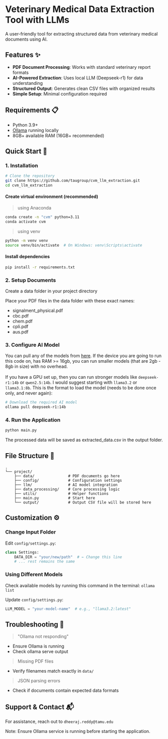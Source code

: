# Veterinary Medical Data Extraction Tool with LLMs

A user-friendly tool for extracting structured data from veterinary medical documents using AI.

## Features ✨
- **PDF Document Processing**: Works with standard veterinary report formats
- **AI-Powered Extraction**: Uses local LLM (Deepseek-r1) for data understanding
- **Structured Output**: Generates clean CSV files with organized results
- **Simple Setup**: Minimal configuration required

## Requirements 📋
- Python 3.9+
- [Ollama](https://ollama.com/) running locally
- 8GB+ available RAM (16GB+ recommended)

## Quick Start 🚀

### 1. Installation
```bash
# Clone the repository
git clone https://github.com/taugroup/cvm_llm_extraction.git
cd cvm_llm_extraction
```

#### Create virtual environment (recommended)

> using Anaconda
```bash
conda create -n "cvm" python=3.11
conda activate cvm
```
> using venv
```bash
python -m venv venv
source venv/bin/activate  # On Windows: venv\Scripts\activate
```

#### Install dependencies
```bash
pip install -r requirements.txt
```

### 2. Setup Documents
Create a data folder in your project directory

Place your PDF files in the data folder with these exact names:

- signalment_physical.pdf
- cbc.pdf
- chem.pdf
- cpli.pdf
- aus.pdf

### 3. Configure AI Model
You can pull any of the models from [here](https://ollama.com/search). If the device you are going to run this code on, has RAM >= 16gb, you can run smaller models (that are 2gb - 8gb in size) with no overhead. \
\
If you have a GPU set up, then you can run stronger models like `deepseek-r1:14b` or `qwen2.5:14b`.
I would suggest starting with `llama3.2` or `llama3.1:8b`. 
This is the format to load the model (needs to be done once only, and never again):
```bash
# Download the required AI model
ollama pull deepseek-r1:14b
```

### 4. Run the Application
```bash
python main.py
```

The processed data will be saved as extracted_data.csv in the output folder.

## File Structure 📂
```tree
.
└── project/
    ├── data/               # PDF documents go here
    ├── config/             # Configuration settings
    ├── llm/                # AI model integration
    ├── data_processing/    # Core processing logic
    ├── utils/              # Helper functions
    ├── main.py             # Start here
    └── output/             # Output CSV file will be stored here
```

## Customization ⚙️

### Change Input Folder

Edit `config/settings.py`:

```python
class Settings:
    DATA_DIR = "your/new/path"  # ← Change this line
    # ... rest remains the same
```

### Using Different Models
Check available models by running this command in the terminal: `ollama list`

Update `config/settings.py`:

```python
LLM_MODEL = "your-model-name"  # e.g., "llama3.2:latest"
```

## Troubleshooting 🔧

> "Ollama not responding"
- Ensure Ollama is running
- Check ollama serve output

> Missing PDF files
- Verify filenames match exactly in `data/`

> JSON parsing errors
- Check if documents contain expected data formats

## Support & Contact 📬
For assistance, reach out to `dheeraj.reddy@tamu.edu`

Note: Ensure Ollama service is running before starting the application. 
